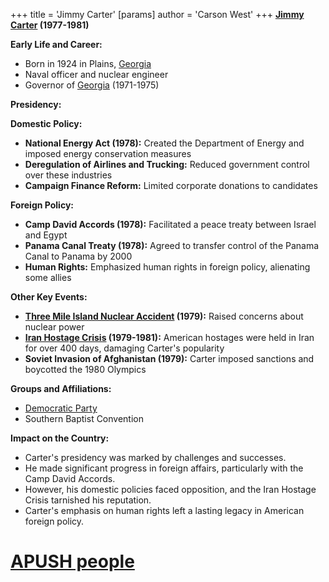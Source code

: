 +++
 title = 'Jimmy Carter'
[params]
	author = 'Carson West'
+++
**[Jimmy Carter](./../jimmy-carter/) (1977-1981)**

**Early Life and Career:**

* Born in 1924 in Plains, [Georgia](./../georgia/)
* Naval officer and nuclear engineer
* Governor of [Georgia](./../georgia/) (1971-1975)

**Presidency:**

**Domestic Policy:**

* **National Energy Act (1978):** Created the Department of Energy and imposed energy conservation measures
* **Deregulation of Airlines and Trucking:** Reduced government control over these industries
* **Campaign Finance Reform:** Limited corporate donations to candidates

**Foreign Policy:**

* **Camp David Accords (1978):** Facilitated a peace treaty between Israel and Egypt
* **Panama Canal Treaty (1978):** Agreed to transfer control of the Panama Canal to Panama by 2000
* **Human Rights:** Emphasized human rights in foreign policy, alienating some allies

**Other Key Events:**

* **[Three Mile Island Nuclear Accident](./../three-mile-island-nuclear-accident/) (1979):** Raised concerns about nuclear power
* **[Iran Hostage Crisis](./../iran-hostage-crisis/) (1979-1981):** American hostages were held in Iran for over 400 days, damaging Carter's popularity
* **Soviet Invasion of Afghanistan (1979):** Carter imposed sanctions and boycotted the 1980 Olympics

**Groups and Affiliations:**

* [Democratic Party](./../democratic-party/)
* Southern Baptist Convention

**Impact on the Country:**

* Carter's presidency was marked by challenges and successes.
* He made significant progress in foreign affairs, particularly with the Camp David Accords.
* However, his domestic policies faced opposition, and the Iran Hostage Crisis tarnished his reputation.
* Carter's emphasis on human rights left a lasting legacy in American foreign policy.
# [APUSH people](./../apush-people/)